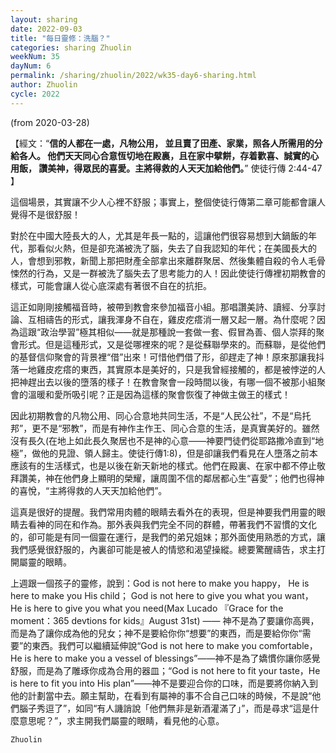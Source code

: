 ```yaml
---
layout: sharing
date: 2022-09-03
title: "每日靈修：洗腦？"
categories: sharing Zhuolin
weekNum: 35
dayNum: 6
permalink: /sharing/zhuolin/2022/wk35-day6-sharing.html
author: Zhuolin
cycle: 2022
---
```

(from 2020-03-28)

【經文：“**信的人都在一處，凡物公用， 並且賣了田產、家業，照各人所需用的分給各人。 他們天天同心合意恆切地在殿裏，且在家中擘餅，存着歡喜、誠實的心用飯， 讚美神，得眾民的喜愛。主將得救的人天天加給他們。**” 使徒行傳 2:44-47 】  

這個場景，其實讓不少人心裡不舒服；事實上，整個使徒行傳第二章可能都會讓人覺得不是很舒服！  

對於在中國大陸長大的人，尤其是年長一點的，這讓他們很容易想到大鍋飯的年代，那看似火熱，但是卻充滿被洗了腦，失去了自我認知的年代；在美國長大的人，會想到邪教，新聞上那把財產全部拿出來離群聚居、然後集體自殺的令人毛骨悚然的行為，又是一群被洗了腦失去了思考能力的人！因此使徒行傳裡初期教會的樣式，可能會讓人從心底深處有著很不自在的抗拒。  

這正如剛剛接觸福音時，被帶到教會來參加福音小組。那唱讚美詩、讀經、分享討論、互相禱告的形式，讓我渾身不自在，雞皮疙瘩消一層又起一層。為什麼呢？因為這跟“政治學習”極其相似——就是那種說一套做一套、假冒為善、個人崇拜的聚會形式。但是這種形式，又是從哪裡來的呢？是從蘇聯學來的。而蘇聯，是從他們的基督信仰聚會的背景裡“借”出來！可惜他們借了形，卻趕走了神！原來那讓我抖落一地雞皮疙瘩的東西，其實原本是美好的，只是我曾經接觸的，都是被悖逆的人把神趕出去以後的墮落的樣子！在教會聚會一段時間以後，有哪一個不被那小組聚會的溫暖和愛所吸引呢？正是因為這樣的聚會恢復了神做主做王的樣式！  

因此初期教會的凡物公用、同心合意地共同生活，不是“人民公社”，不是“烏托邦”，更不是“邪教”，而是有神作主作王、同心合意的生活，是真實美好的。雖然沒有長久(在地上如此長久聚居也不是神的心意——神要門徒們從耶路撒冷直到“地極”，做他的見證、領人歸主。使徒行傳1:8)，但是卻讓我們看見在人墮落之前本應該有的生活樣式，也是以後在新天新地的樣式。他們在殿裏、在家中都不停止敬拜讚美，神在他們身上顯明的榮耀，讓周圍不信的鄰居都心生“喜愛”；他們也得神的喜悅，“主將得救的人天天加給他們”。  

這真是很好的提醒。我們常用肉體的眼睛去看外在的表現，但是神要我們用靈的眼睛去看神的同在和作為。那外表與我們完全不同的群體，帶著我們不習慣的文化的，卻可能是有同一個靈在運行，是我們的弟兄姐妹；那外面使用熟悉的方式，讓我們感覺很舒服的，內裏卻可能是被人的情慾和渴望操縱。總要驚醒禱告，求主打開屬靈的眼睛。  

上週跟一個孩子的靈修，說到：God is not here to make you happy， He is here to make you His child； God is not here to give you what you want， He is here to give you what you need(Max Lucado 『Grace for the moment：365 devtions for kids』August 31st) —— 神不是為了要讓你高興，而是為了讓你成為他的兒女；神不是要給你你“想要”的東西，而是要給你你“需要”的東西。我們可以繼續延伸說“God is not here to make you comfortable，He is here to make you a vessel of blessings”——神不是為了嬌慣你讓你感覺舒服，而是為了雕琢你成為合用的器皿；“God is not here to fit your taste，He is here to fit you into His plan”——神不是要迎合你的口味，而是要將你納入到他的計劃當中去。願主幫助，在看到有屬神的事不合自己口味的時候，不是說“他們腦子秀逗了”，如同“有人譏誚說「他們無非是新酒灌滿了」”，而是尋求“這是什麼意思呢？”，求主開我們屬靈的眼睛，看見他的心意。  

`Zhuolin`  
